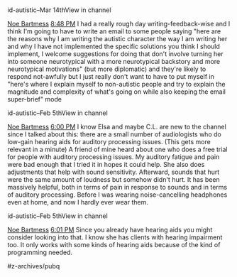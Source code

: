 # 
id-autistic–Mar 14thView in channel

 [Noe Bartmess](https://app.slack.com/team/U3PEXQU9L)   [8:48 PM](https://pubq.slack.com/archives/C1E9Y9VM2/p1615780135032600) 
I had a really rough day writing-feedback-wise and I think I'm going to have to write an email to some people saying "here are the reasons why I am writing the autistic character the way I am writing her and why I have not implemented the specific solutions you think I should implement, I welcome suggestions for doing that don't involve turning her into someone neurotypical with a more neurotypical backstory and more neurotypical motivations" (but more diplomatic) and they're likely to respond not-awfully but I just really don't want to have to put myself in "here's where I explain myself to non-autistic people and try to explain the magnitude and complexity of what's going on while also keeping the email super-brief" mode



id-autistic–Feb 5thView in channel

 [Noe Bartmess](https://app.slack.com/team/U3PEXQU9L)   [6:00 PM](https://pubq.slack.com/archives/C1E9Y9VM2/p1612576821049600) 
I know Elsa and maybe C.L. are new to the channel since I talked about this: there are a small number of audiologists who do low-gain hearing aids for auditory processing issues. (This gets more relevant in a minute) A friend of mine heard about one who does a free trial for people with auditory processing issues. My auditory fatigue and pain were bad enough that I tried it in hopes it could help.
She also does adjustments that help with sound sensitivity. Afterward, sounds that hurt were the same amount of loudness but somehow didn't hurt. It has been massively helpful, both in terms of pain in response to sounds and in terms of auditory processing. Before I was wearing noise-cancelling headphones even at home, and now I hardly ever wear them.


id-autistic–Feb 5thView in channel

 [Noe Bartmess](https://app.slack.com/team/U3PEXQU9L)   [6:01 PM](https://pubq.slack.com/archives/C1E9Y9VM2/p1612576885050700) 
Since you already have hearing aids you might consider looking into that. I know she has clients with hearing impairment too. It only works with some kinds of hearing aids because of the kind of programming needed.

#z-archives/pubq